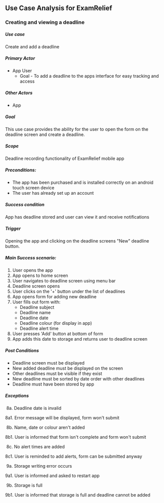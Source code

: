 ## Use Case Analysis for ExamRelief
### Creating and viewing a deadline
##### Use case

Create and add a deadline

##### Primary Actor

- App User
  - Goal - To add a deadline to the apps interface for easy tracking and access

##### Other Actors

- App

##### Goal

This use case provides the ability for the user  to open the form on the deadline screen and create a deadline. 

##### Scope

Deadline recording functionality  of ExamRelief mobile app

##### Preconditions: 

- The app has been purchased and is installed correctly on an android touch screen device
- The user has already set up an account

##### Success condition

App has deadline stored and user can view it and receive notifications

##### Trigger

Opening the app and clicking on the deadline screens "New" deadline button.

##### Main Success scenario:

1. User opens the app
2. App opens to home screen
3. User navigates to deadline screen using menu bar
4. Deadline screen opens
5. User clicks on the '+' button under the list of deadlines
6. App opens form for adding new deadline
7. User fills out form with:
   - Deadline subject
   - Deadline name
   - Deadline date
   - Deadline colour (for display in app)
   - Deadline alert time
8. User presses 'Add' button at bottom of form
9. App adds this date to storage and returns user to deadline screen

##### Post  Conditions

- Deadline screen must be displayed
- New added deadline must be displayed on the screen
- Other deadlines must be visible if they exist
- New deadline must be sorted by date order with other deadlines
- Deadline must have been stored by app

##### Exceptions

​	8a.  Deadline date is invalid

   8a1. Error message will be displayed, form won't submit

​	8b. Name, date or colour aren't added

   8b1. User is informed that form isn't complete and form won't submit

​	8c. No alert times are added

   8c1. User is reminded to add alerts, form can be submitted anyway

​	9a. Storage writing error occurs

   9a1. User is informed and asked to restart app

​	9b. Storage is full

   9b1. User is informed that storage is full and deadline cannot be added
